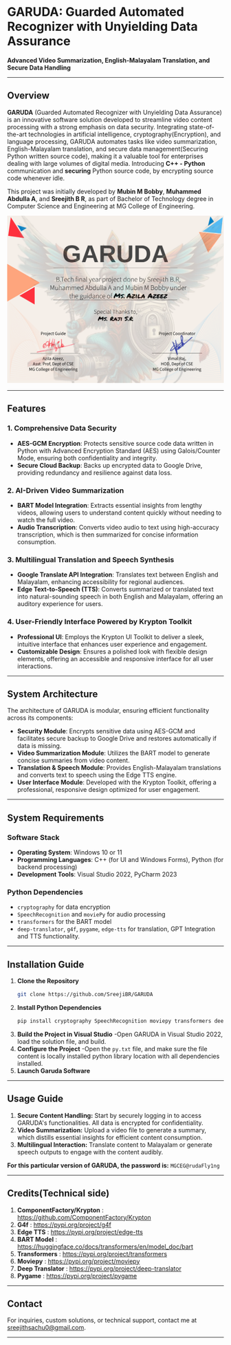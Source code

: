 # GARUDA: Guarded Automated Recognizer with Unyielding Data Assurance

**Advanced Video Summarization, English-Malayalam Translation, and Secure Data Handling**

---

## Overview

**GARUDA** (Guarded Automated Recognizer with Unyielding Data Assurance) is an innovative software solution developed to streamline video content processing with a strong emphasis on data security. Integrating state-of-the-art technologies in artificial intelligence, cryptography(Encryption), and language processing, GARUDA automates tasks like video summarization, English-Malayalam translation, and secure data management(Securing Python written source code), making it a valuable tool for enterprises dealing with large volumes of digital media. Introducing **C++ - Python** communication and **securing** Python source code, by encrypting source code whenever idle.

This project was initially developed by **Mubin M Bobby**, **Muhammed Abdulla A**, and **Sreejith B R**, as part of Bachelor of Technology degree in Computer Science and Engineering at MG College of Engineering.


![Certificate](./GARUDA/x64/res/GARUDA%20Credits%20certificate.png)

---


## Features

### 1. **Comprehensive Data Security**
   - **AES-GCM Encryption**: Protects sensitive source code data written in Python with Advanced Encryption Standard (AES) using Galois/Counter Mode, ensuring both confidentiality and integrity.
   - **Secure Cloud Backup**: Backs up encrypted data to Google Drive, providing redundancy and resilience against data loss.

### 2. **AI-Driven Video Summarization**
   - **BART Model Integration**: Extracts essential insights from lengthy videos, allowing users to understand content quickly without needing to watch the full video.
   - **Audio Transcription**: Converts video audio to text using high-accuracy transcription, which is then summarized for concise information consumption.

### 3. **Multilingual Translation and Speech Synthesis**
   - **Google Translate API Integration**: Translates text between English and Malayalam, enhancing accessibility for regional audiences.
   - **Edge Text-to-Speech (TTS)**: Converts summarized or translated text into natural-sounding speech in both English and Malayalam, offering an auditory experience for users.

### 4. **User-Friendly Interface Powered by Krypton Toolkit**
   - **Professional UI**: Employs the Krypton UI Toolkit to deliver a sleek, intuitive interface that enhances user experience and engagement.
   - **Customizable Design**: Ensures a polished look with flexible design elements, offering an accessible and responsive interface for all user interactions.

---

## System Architecture

The architecture of GARUDA is modular, ensuring efficient functionality across its components:

- **Security Module**: Encrypts sensitive data using AES-GCM and facilitates secure backup to Google Drive and restores automatically if data is missing.
- **Video Summarization Module**: Utilizes the BART model to generate concise summaries from video content.
- **Translation & Speech Module**: Provides English-Malayalam translations and converts text to speech using the Edge TTS engine.
- **User Interface Module**: Developed with the Krypton Toolkit, offering a professional, responsive design optimized for user engagement.

---

## System Requirements

### Software Stack
- **Operating System**: Windows 10 or 11
- **Programming Languages**: C++ (for UI and Windows Forms), Python (for backend processing)
- **Development Tools**: Visual Studio 2022, PyCharm 2023

### Python Dependencies
- `cryptography` for data encryption
- `SpeechRecognition` and `moviePy` for audio processing
- `transformers` for the BART model
- `deep-translator`, `g4f`, `pygame`, `edge-tts` for translation, GPT Integration and TTS functionality.

---

## Installation Guide

1. **Clone the Repository**
   ```bash
   git clone https://github.com/SreejiBR/GARUDA
2. **Install Python Dependencies**
   ```bash
   pip install cryptography SpeechRecognition moviepy transformers deep-translator g4f pygame edge-tts
3. **Build the Project in Visual Studio**
   -Open GARUDA in Visual Studio 2022, load the solution file, and build.
4. **Configure the Project**
   -Open the `py.txt` file, and make sure the file content is locally installed python library location with all dependencies installed.
5. **Launch Garuda Software**

---

## Usage Guide
1. **Secure Content Handling:** Start by securely logging in to access GARUDA's functionalities. All data is encrypted for confidentiality.
2. **Video Summarization:** Upload a video file to generate a summary, which distills essential insights for efficient content consumption.
3. **Multilingual Interaction:** Translate content to Malayalam or generate speech outputs to engage with the content audibly.

**For this particular version of GARUDA, the password is:** `MGCEG@rudaFly1ng`

---

## Credits(Technical side)
1. **ComponentFactory/Krypton** : https://github.com/ComponentFactory/Krypton
2. **G4f** : https://pypi.org/project/g4f
3. **Edge TTS** : https://pypi.org/project/edge-tts
4. **BART Model** : https://huggingface.co/docs/transformers/en/model_doc/bart
5. **Transformers** : https://pypi.org/project/transformers
6. **Moviepy** : https://pypi.org/project/moviepy
7. **Deep Translator** : https://pypi.org/project/deep-translator
8. **Pygame** : https://pypi.org/project/pygame

---


## Contact
For inquiries, custom solutions, or technical support, contact me at sreejithsachu0@gmail.com.  

---
